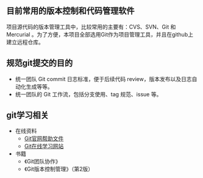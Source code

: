 ## 目前常用的版本控制和代码管理软件
项目源代码的版本管理工具中，比较常用的主要有：CVS、SVN、Git 和 Mercurial 。为了方便，本项目全部选用Git作为项目管理工具，并且在github上建立远程仓库。

## 规范git提交的目的
- 统一团队 Git commit 日志标准，便于后续代码 review，版本发布以及日志自动化生成等等。
- 统一团队的 Git 工作流，包括分支使用、tag 规范、issue 等。

## git学习相关
- 在线资料
  - [Git官网帮助文件](https://git-scm.com/docs)
  - [Git在线学习网站](https://learngitbranching.js.org/?locale=zh_CN)
- 书籍
    - 《Git团队协作》
    - 《Git版本控制管理》（第2版）